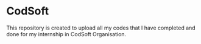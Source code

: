 # CodSoft
This repository is created to upload all my codes that I have completed and done for my internship in CodSoft Organisation. 
